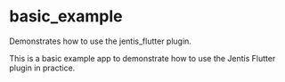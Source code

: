 # basic_example

Demonstrates how to use the jentis_flutter plugin.

This is a basic example app to demonstrate how to use the Jentis Flutter plugin in practice.
